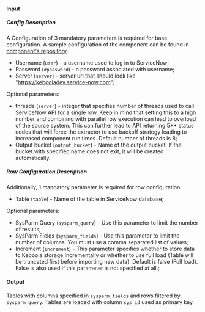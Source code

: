 #### Input

##### Config Description

A Configuration of 3 mandatory parameters is required for base configuration. A sample configuration of the component can be found in [component's repository](https://bitbucket.org/kds_consulting_team/kds-team.ex-servicenow-tables/src/master/component_config/sample-config/config.json).

- Username (`user`) - a username used to log in to ServiceNow;
- Password (`#password`) - a password associated with username;
- Server (`server`) - server url that should look like "https://kebooladev.service-now.com";

Optional parameters:

- threads (`server`) - integer that specifies number of threads used to call ServiceNow API for a single row.
Keep in mind that setting this to a high number and combining with parallel row execution can lead to overload of the source system.
This can further lead to API returning 5** status codes that will force the extractor to use backoff strategy leading to increased 
component run times. Default number of threads is 8;
- Output bucket (`output_bucket`) - Name of the output bucket. If the bucket with specified name does not exit, it will be created automatically.

##### Row Configuration Description

Additionally, 1 mandatory parameter is required for row configuration.

- Table (`table`) - Name of the table in ServiceNow database;

Optional parameters:

- SysParm Query (`sysparm_query`) - Use this parameter to limit the number of results;
- SysParm Fields (`sysparm_fields`) - Use this parameter to limit the number of columns.
You must use a comma separated list of values;
- Increment (`increment`) - This parameter specifies whether to store data to Keboola storage Incrementally
or whether to use full load (Table will be truncated first before importing new data). Default is false (Full load).
False is also used if this parameter is not specified at all.;

#### Output

Tables with columns specified in `sysparm_fields` and rows filtered by `sysparm_query`.
Tables are loaded with column `sys_id` used as primary key.
